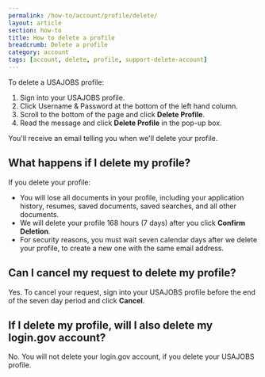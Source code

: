 ```yaml
---
permalink: /how-to/account/profile/delete/
layout: article
section: how-to
title: How to delete a profile
breadcrumb: Delete a profile
category: account
tags: [account, delete, profile, support-delete-account]
---
```


To delete a USAJOBS profile:

1.	Sign into your USAJOBS profile.
2.	Click Username & Password at the bottom of the left hand column.
3.	Scroll to the bottom of the page and click **Delete Profile**.
4.	Read the message and click **Delete Profile** in the pop-up box.

You'll receive an email telling you when we'll delete your profile.

## What happens if I delete my profile?

If you delete your profile:
* You will lose all documents in your profile, including your application history, resumes, saved documents, saved searches, and all other documents.
* We will delete your profile 168 hours (7 days) after you click **Confirm Deletion**.
* For security reasons, you must wait seven calendar days after we delete your profile, to create a new one with the same email address.

## Can I cancel my request to delete my profile?
Yes. To cancel your request, sign into your USAJOBS profile before the end of the seven day period and click **Cancel**.

## If I delete my profile, will I also delete my login.gov account?
No.  You will not delete your login.gov account, if you delete your USAJOBS profile.
